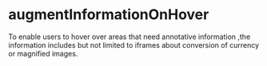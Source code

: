 # augmentInformationOnHover
To enable users to hover over areas that need annotative information ,the information includes but not limited to iframes about conversion of currency or magnified images.
